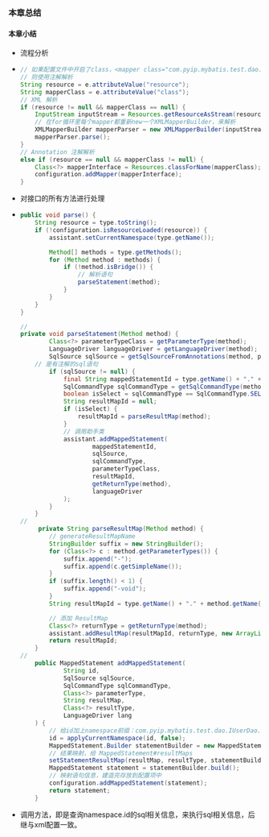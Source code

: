 ### 本章总结

#### 本章小结

- 流程分析

- ```java
  // 如果配置文件中开启了class，<mapper class="com.pyip.mybatis.test.dao.IUserDao"/>
  // 则使用注解解析
  String resource = e.attributeValue("resource");
  String mapperClass = e.attributeValue("class");
  // XML 解析
  if (resource != null && mapperClass == null) {
      InputStream inputStream = Resources.getResourceAsStream(resource);
      // 在for循环里每个mapper都重新new一个XMLMapperBuilder，来解析
      XMLMapperBuilder mapperParser = new XMLMapperBuilder(inputStream, configuration, resource);
      mapperParser.parse();
  }
  // Annotation 注解解析
  else if (resource == null && mapperClass != null) {
      Class<?> mapperInterface = Resources.classForName(mapperClass);
      configuration.addMapper(mapperInterface);
  }
  ```

- 对接口的所有方法进行处理

- ```java
  public void parse() {
      String resource = type.toString();
      if (!configuration.isResourceLoaded(resource)) {
          assistant.setCurrentNamespace(type.getName());
  
          Method[] methods = type.getMethods();
          for (Method method : methods) {
              if (!method.isBridge()) {
                  // 解析语句
                  parseStatement(method);
              }
          }
      }
  }
  
  //
  private void parseStatement(Method method) {
          Class<?> parameterTypeClass = getParameterType(method);
          LanguageDriver languageDriver = getLanguageDriver(method);
          SqlSource sqlSource = getSqlSourceFromAnnotations(method, parameterTypeClass, languageDriver);
      // 是有注解的sql语句
          if (sqlSource != null) {
              final String mappedStatementId = type.getName() + "." + method.getName();
              SqlCommandType sqlCommandType = getSqlCommandType(method);
              boolean isSelect = sqlCommandType == SqlCommandType.SELECT;
              String resultMapId = null;
              if (isSelect) {
                  resultMapId = parseResultMap(method);
              }
              // 调用助手类
              assistant.addMappedStatement(
                      mappedStatementId,
                      sqlSource,
                      sqlCommandType,
                      parameterTypeClass,
                      resultMapId,
                      getReturnType(method),
                      languageDriver
              );
          }
      }
  //
       private String parseResultMap(Method method) {
          // generateResultMapName
          StringBuilder suffix = new StringBuilder();
          for (Class<?> c : method.getParameterTypes()) {
              suffix.append("-");
              suffix.append(c.getSimpleName());
          }
          if (suffix.length() < 1) {
              suffix.append("-void");
          }
          String resultMapId = type.getName() + "." + method.getName() + suffix;
  
          // 添加 ResultMap
          Class<?> returnType = getReturnType(method);
          assistant.addResultMap(resultMapId, returnType, new ArrayList<>());
          return resultMapId;
      }
  //
      public MappedStatement addMappedStatement(
              String id,
              SqlSource sqlSource,
              SqlCommandType sqlCommandType,
              Class<?> parameterType,
              String resultMap,
              Class<?> resultType,
              LanguageDriver lang
      ) {
          // 给id加上namespace前缀：com.pyip.mybatis.test.dao.IUserDao.queryUserInfoById
          id = applyCurrentNamespace(id, false);
          MappedStatement.Builder statementBuilder = new MappedStatement.Builder(configuration, id, sqlCommandType, sqlSource, resultType);
          // 结果映射，给 MappedStatement#resultMaps
          setStatementResultMap(resultMap, resultType, statementBuilder);
          MappedStatement statement = statementBuilder.build();
          // 映射语句信息，建造完存放到配置项中
          configuration.addMappedStatement(statement);
          return statement;
      }
  ```

- 调用方法，即是查询namespace.id的sql相关信息，来执行sql相关信息，后继与xml配置一致。